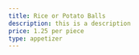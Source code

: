 ```yaml
---
title: Rice or Potato Balls
description: this is a description
price: 1.25 per piece
type: appetizer
---
```


